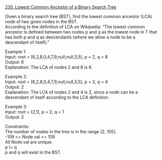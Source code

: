 [235. Lowest Common Ancestor of a Binary Search Tree](https://leetcode.com/problems/lowest-common-ancestor-of-a-binary-search-tree/)




Given a binary search tree (BST), find the lowest common ancestor (LCA) node of two given nodes in the BST.               
According to the definition of LCA on Wikipedia: “The lowest common ancestor is defined between two nodes p and q as the lowest node in T that has both p and q as descendants (where we allow a node to be a descendant of itself).”                       

Example 1:           
Input: root = [6,2,8,0,4,7,9,null,null,3,5], p = 2, q = 8              
Output: 6            
Explanation: The LCA of nodes 2 and 8 is 6.               

Example 2:               
Input: root = [6,2,8,0,4,7,9,null,null,3,5], p = 2, q = 4                
Output: 2                   
Explanation: The LCA of nodes 2 and 4 is 2, since a node can be a descendant of itself according to the LCA definition.                 

Example 3:                            
Input: root = [2,1], p = 2, q = 1                 
Output: 2                 

Constraints:            
The number of nodes in the tree is in the range [2, 105].               
-109 <= Node.val <= 109               
All Node.val are unique.                     
p != q                         
p and q will exist in the BST.               

